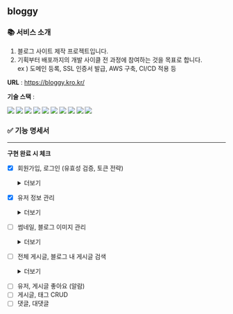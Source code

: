 ## bloggy

### 📚 서비스 소개

1. 블로그 사이트 제작 프로젝트입니다.
2. 기획부터 배포까지의 개발 사이클 전 과정에 참여하는 것을 목표로 합니다.  
   ex ) 도메인 등록, SSL 인증서 발급, AWS 구축, CI/CD 적용 등

**URL** : https://bloggy.kro.kr/

**기술 스택** : <div>
<img src="https://img.shields.io/badge/React-61DAFB?style=for-the-badge&logo=React&logoColor=white">
<img src="https://img.shields.io/badge/Next.js-000000?style=for-the-badge&logo=Next.js&logoColor=white">
<img src="https://img.shields.io/badge/typescript-3178C6?style=for-the-badge&logo=typescript&logoColor=white">
<img src="https://img.shields.io/badge/zustand-7F2B7B?style=for-the-badge&logo=zustand&logoColor=white">
<img src="https://img.shields.io/badge/Styled Components-DB7093?style=for-the-badge&logo=StyledComponents&logoColor=white">
<img src="https://img.shields.io/badge/React Query-FF4154?style=for-the-badge&logo=React Query&logoColor=white">
<img src="https://img.shields.io/badge/React Hook Form-EC5990?style=for-the-badge&logo=ReactHookForm&logoColor=white">
<img src="https://img.shields.io/badge/Docker-2496ED?style=for-the-badge&logo=Docker&logoColor=white">
<img src="https://img.shields.io/badge/github actions-2088FF?style=for-the-badge&logo=githubactions&logoColor=white">
<img src="https://img.shields.io/badge/amazone aws-232F3E?style=for-the-badge&logo=amazonaws&logoColor=white">

</div>

### ✅ 기능 명세서

---

**구현 완료 시 체크**

- [x] 회원가입, 로그인 (유효성 검증, 토큰 전략)
  <details>
  <summary>더보기</summary>

  1. **회원가입 및 로그인 시 react-hook-form과 yup을 통해 유효성 검증 후 폼 제출**
     ![회원가입](https://github.com/planit-works/front-end/assets/88307030/8e49d405-f596-49e2-a5f3-c1be164347aa)
     - 모달 창 띄워진 후 뒷배경 스크롤 바 숨김 처리
  2. **로그인 후 액세스, 리프레시 토큰 발행**
     ![로그인](https://github.com/planit-works/front-end/assets/88307030/54032d85-32bc-420c-86ef-b7db1997e892)
     - Axios Interceptors를 이용하여 토큰 처리에 대한 미들웨어 추가
     - 액세스 토큰은 내부 변수로 저장, 리프레시 토큰은 쿠키로 감싼 후 httpOnly 설정을 추가하여 관리

</details>

- [x] 유저 정보 관리
  <details>
  <summary>더보기</summary>

  1. **유저 정보 수정**
     ![유저정보-수정](https://github.com/planit-works/front-end/assets/88307030/4909af2a-d807-488c-a030-a5d3e5a89db8)
     - 정보 수정 api 요청 시 수정할 내용 사전 업데이트(렌더링) 후 api요청 (optimistic update)
     - 수정할 썸네일 파일에 대한 유효성 검증

</details>

- [ ] 썸네일, 블로그 이미지 관리
  <details>
  <summary>더보기</summary>

  1. **PreSignedUrl 발급 후 클라이언트 단에서 S3에 이미지 파일 업로드**
  2. **AWS S3에 등록된 이미지는 CloudFront를 통해 캐싱 처리**
     - Lambda를 이용해 cdn url에 쿼리 파라미터 추가 시 원본 이미지 사이즈 최적화

</details>

- [ ] 전체 게시글, 블로그 내 게시글 검색
    <details>
  <summary>더보기</summary>

  1. **최신, 인기순에 따른 게시글 렌더링**
     - react-query를 이용하여 무한 스크롤 구현
     - 데이터 양에 따라 스크롤 바 생성 여부 변동 -> 유동적으로 footer가 페이지 최하단에 위치

</details>

- [ ] 유저, 게시글 좋아요 (알람)
- [ ] 게시글, 태그 CRUD
- [ ] 댓글, 대댓글
